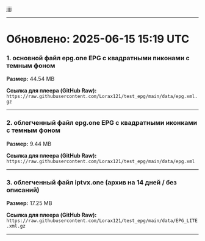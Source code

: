 jjjj

---

# Обновлено: 2025-06-15 15:19 UTC

### 1. основной файл epg.one EPG с квадратными пиконами с темным фоном

**Размер:** 44.54 MB

**Ссылка для плеера (GitHub Raw):**
`https://raw.githubusercontent.com/Lorax121/test_epg/main/data/epg.xml.gz`

---
### 2. облегченный файл epg.one EPG с квадратными иконками с темным фоном

**Размер:** 9.44 MB

**Ссылка для плеера (GitHub Raw):**
`https://raw.githubusercontent.com/Lorax121/test_epg/main/data/epg.xml`

---
### 3. облегченный файл iptvx.one (архив на 14 дней / без описаний)

**Размер:** 17.25 MB

**Ссылка для плеера (GitHub Raw):**
`https://raw.githubusercontent.com/Lorax121/test_epg/main/data/EPG_LITE.xml.gz`

---